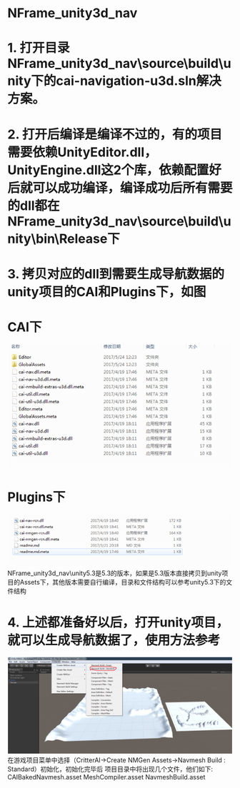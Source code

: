 # NFrame_unity3d_nav
# 1.	打开目录NFrame_unity3d_nav\source\build\unity下的cai-navigation-u3d.sln解决方案。
# 2.	打开后编译是编译不过的，有的项目需要依赖UnityEditor.dll，UnityEngine.dll这2个库，依赖配置好后就可以成功编译，编译成功后所有需要的dll都在NFrame_unity3d_nav\source\build\unity\bin\Release下
# 3.	拷贝对应的dll到需要生成导航数据的unity项目的CAI和Plugins下，如图
# CAI下
![image](https://github.com/bluesky7290/NFrame_unity3d_nav/blob/master/Images/cai.png)
# Plugins下
![image](https://github.com/bluesky7290/NFrame_unity3d_nav/blob/master/Images/plugins.png)
NFrame_unity3d_nav\unity5.3是5.3的版本，如果是5.3版本直接拷贝到unity项目的Assets下，其他版本需要自行编译，目录和文件结构可以参考unity5.3下的文件结构
# 4.	上述都准备好以后，打开unity项目，就可以生成导航数据了，使用方法参考
![image](https://github.com/bluesky7290/NFrame_unity3d_nav/blob/master/Images/4.png)
在游戏项目菜单中选择（CritterAI->Create NMGen Assets->Navmesh Build : Standard）初始化，初始化完毕后
项目目录中将出现几个文件，他们如下:
	CAIBakedNavmesh.asset
	MeshCompiler.asset
	NavmeshBuild.asset
